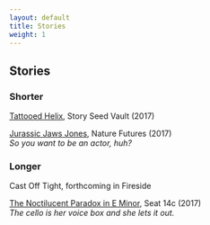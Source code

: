 ```yaml
---
layout: default
title: Stories
weight: 1
---
```


Stories
-------

### Shorter


<a href="https://storyseedvault.com/2017/08/16/46/" target="_blank">Tattooed Helix</a>, Story Seed Vault (2017)<br>

<a href="https://www.nature.com/nature/journal/v546/n7660/full/546696a.html" target="_blank">Jurassic Jaws Jones</a>, Nature Futures (2017)<br>
*So you want to be an actor, huh?*

### Longer


Cast Off Tight, forthcoming in Fireside<br>

<a href="https://seat14c.com/future_ideas/15F" target="_blank">The Noctilucent Paradox in E Minor</a>, Seat 14c (2017)<br>
*The cello is her voice box and she lets it out.*

